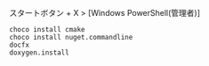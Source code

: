 

スタートボタン + X > [Windows PowerShell(管理者)]

```
choco install cmake
choco install nuget.commandline
docfx
doxygen.install
```

